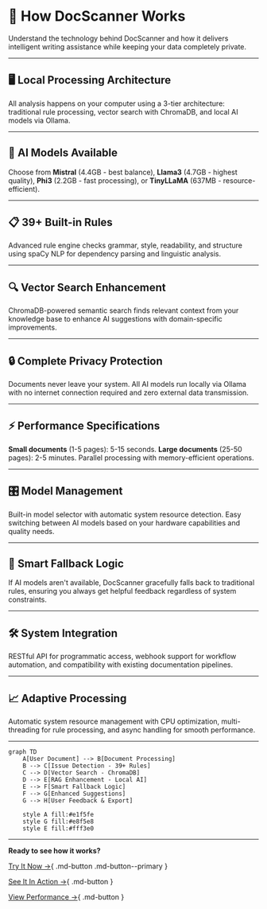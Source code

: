 # 🔧 How DocScanner Works

Understand the technology behind DocScanner and how it delivers intelligent writing assistance while keeping your data completely private.

---

## 🖥️ Local Processing Architecture

All analysis happens on your computer using a 3-tier architecture: traditional rule processing, vector search with ChromaDB, and local AI models via Ollama.

---

## 🤖 AI Models Available

Choose from **Mistral** (4.4GB - best balance), **Llama3** (4.7GB - highest quality), **Phi3** (2.2GB - fast processing), or **TinyLLaMA** (637MB - resource-efficient).

---

## 📋 39+ Built-in Rules

Advanced rule engine checks grammar, style, readability, and structure using spaCy NLP for dependency parsing and linguistic analysis.

---

## 🔍 Vector Search Enhancement

ChromaDB-powered semantic search finds relevant context from your knowledge base to enhance AI suggestions with domain-specific improvements.

---

## 🔒 Complete Privacy Protection

Documents never leave your system. All AI models run locally via Ollama with no internet connection required and zero external data transmission.

---

## ⚡ Performance Specifications

**Small documents** (1-5 pages): 5-15 seconds. **Large documents** (25-50 pages): 2-5 minutes. Parallel processing with memory-efficient operations.

---

## 🎛️ Model Management

Built-in model selector with automatic system resource detection. Easy switching between AI models based on your hardware capabilities and quality needs.

---

## 🔄 Smart Fallback Logic

If AI models aren't available, DocScanner gracefully falls back to traditional rules, ensuring you always get helpful feedback regardless of system constraints.

---

## 🛠️ System Integration

RESTful API for programmatic access, webhook support for workflow automation, and compatibility with existing documentation pipelines.

---

## 📈 Adaptive Processing

Automatic system resource management with CPU optimization, multi-threading for rule processing, and async handling for smooth performance.

---

```mermaid
graph TD
    A[User Document] --> B[Document Processing]
    B --> C[Issue Detection - 39+ Rules]
    C --> D[Vector Search - ChromaDB]
    D --> E[RAG Enhancement - Local AI]
    E --> F[Smart Fallback Logic]
    F --> G[Enhanced Suggestions]
    G --> H[User Feedback & Export]
    
    style A fill:#e1f5fe
    style G fill:#e8f5e8
    style E fill:#fff3e0
```

---

**Ready to see how it works?**

[Try It Now →](how-to-use.md){ .md-button .md-button--primary }

[See It In Action →](usage.md){ .md-button }

[View Performance →](performance-measures.md){ .md-button }

